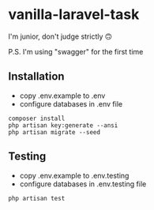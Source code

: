 # vanilla-laravel-task
I'm junior, don't judge strictly 🙃

P.S. I'm using "swagger" for the first time

## Installation
* copy .env.example to .env
* configure databases in .env file

```shell
composer install
php artisan key:generate --ansi
php artisan migrate --seed
```

## Testing
* copy .env.example to .env.testing
* configure databases in .env.testing file
```shell
php artisan test
```
